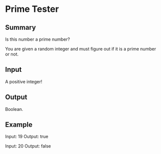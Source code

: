 # Prime Tester

## Summary

Is this number a prime number?

You are given a random integer and must figure out if it is a prime number or not.

## Input

A positive integer!

## Output

Boolean.

## Example

Input: 19
Output: true

Input: 20
Output: false